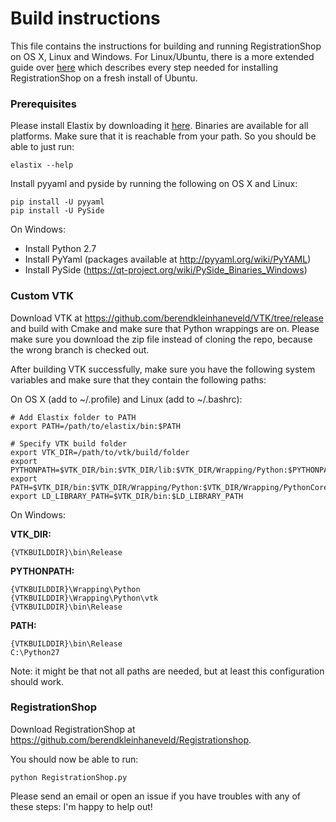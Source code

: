 # Build instructions

This file contains the instructions for building and running RegistrationShop on OS X, Linux and Windows.
For Linux/Ubuntu, there is a more extended guide over [here](https://github.com/berendkleinhaneveld/Registrationshop/INSTRUCTIONS_UBUNTU.md) which describes every step needed for installing RegistrationShop on a fresh install of Ubuntu.

### Prerequisites

Please install Elastix by downloading it [here](http://elastix.isi.uu.nl/download.php). Binaries are available for all platforms. Make sure that it is reachable from your path. So you should be able to just run:

    elastix --help

Install pyyaml and pyside by running the following on OS X and Linux:

    pip install -U pyyaml
    pip install -U PySide

On Windows:

* Install Python 2.7
* Install PyYaml (packages available at http://pyyaml.org/wiki/PyYAML)
* Install PySide (https://qt-project.org/wiki/PySide_Binaries_Windows)


### Custom VTK

Download VTK at https://github.com/berendkleinhaneveld/VTK/tree/release and build with Cmake and make sure that Python wrappings are on. Please make sure you download the zip file instead of cloning the repo, because the wrong branch is checked out.

After building VTK successfully, make sure you have the following system variables and make sure that they contain the following paths:

On OS X (add to ~/.profile) and Linux (add to ~/.bashrc):

    # Add Elastix folder to PATH
    export PATH=/path/to/elastix/bin:$PATH

    # Specify VTK build folder
    export VTK_DIR=/path/to/vtk/build/folder
    export PYTHONPATH=$VTK_DIR/bin:$VTK_DIR/lib:$VTK_DIR/Wrapping/Python:$PYTHONPATH
    export PATH=$VTK_DIR/bin:$VTK_DIR/Wrapping/Python:$VTK_DIR/Wrapping/PythonCore:$PATH
    export LD_LIBRARY_PATH=$VTK_DIR/bin:$LD_LIBRARY_PATH


On Windows:

__VTK_DIR:__

    {VTKBUILDDIR}\bin\Release

__PYTHONPATH:__

    {VTKBUILDDIR}\Wrapping\Python
    {VTKBUILDDIR}\Wrapping\Python\vtk
    {VTKBUILDDIR}\bin\Release

__PATH:__

    {VTKBUILDDIR}\bin\Release
    C:\Python27

Note: it might be that not all paths are needed, but at least this configuration should work.

### RegistrationShop

Download RegistrationShop at https://github.com/berendkleinhaneveld/Registrationshop.

You should now be able to run:

    python RegistrationShop.py

Please send an email or open an issue if you have troubles with any of these steps: I'm happy to help out!
